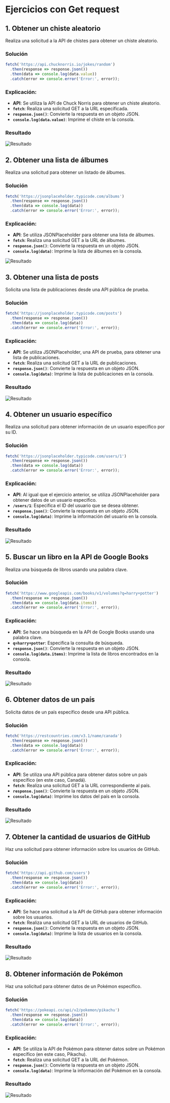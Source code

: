 # Ejercicios con Get request

## 1. Obtener un chiste aleatorio
Realiza una solicitud a la API de chistes para obtener un chiste aleatorio.

### Solución

```javascript
fetch('https://api.chucknorris.io/jokes/random')
  .then(response => response.json())
  .then(data => console.log(data.value))
  .catch(error => console.error('Error:', error));
```

### Explicación:

- **API**: Se utiliza la API de Chuck Norris para obtener un chiste aleatorio.
- **`fetch`**: Realiza una solicitud GET a la URL especificada.
- **`response.json()`**: Convierte la respuesta en un objeto JSON.
- **`console.log(data.value)`**: Imprime el chiste en la consola.

### Resultado
![Resultado](../imgpromisechain/17.png)

## 2. Obtener una lista de álbumes
Realiza una solicitud para obtener un listado de álbumes.

### Solución
```javascript
fetch('https://jsonplaceholder.typicode.com/albums')
  .then(response => response.json())
  .then(data => console.log(data))
  .catch(error => console.error('Error:', error));
```
### Explicación:
- **API**: Se utiliza JSONPlaceholder para obtener una lista de álbumes.
- **`fetch`**: Realiza una solicitud GET a la URL de álbumes.
- **`response.json()`**: Convierte la respuesta en un objeto JSON.
- **`console.log(data)`**: Imprime la lista de álbumes en la consola.

![Resultado](../imgpromisechain/18.png)

## 3. Obtener una lista de posts

Solicita una lista de publicaciones desde una API pública de prueba.

### Solución

```javascript
fetch('https://jsonplaceholder.typicode.com/posts')
  .then(response => response.json())
  .then(data => console.log(data))
  .catch(error => console.error('Error:', error));
```

### Explicación:

- **API**: Se utiliza JSONPlaceholder, una API de prueba, para obtener una lista de publicaciones.
- **`fetch`**: Realiza una solicitud GET a la URL de publicaciones.
- **`response.json()`**: Convierte la respuesta en un objeto JSON.
- **`console.log(data)`**: Imprime la lista de publicaciones en la consola.

### Resultado
![Resultado](../imgpromisechain/19.png)

## 4. Obtener un usuario específico

Realiza una solicitud para obtener información de un usuario específico por su ID.

### Solución

```javascript
fetch('https://jsonplaceholder.typicode.com/users/1')
  .then(response => response.json())
  .then(data => console.log(data))
  .catch(error => console.error('Error:', error));
```
### Explicación:

- **API**: Al igual que el ejercicio anterior, se utiliza JSONPlaceholder para obtener datos de un usuario específico.
- **`/users/1`**: Especifica el ID del usuario que se desea obtener.
- **`response.json()`**: Convierte la respuesta en un objeto JSON.
- **`console.log(data)`**: Imprime la información del usuario en la consola.

### Resultado
![Resultado](../imgpromisechain/20.png)

## 5. Buscar un libro en la API de Google Books
Realiza una búsqueda de libros usando una palabra clave.

### Solución
```javascript
fetch('https://www.googleapis.com/books/v1/volumes?q=harry+potter')
  .then(response => response.json())
  .then(data => console.log(data.items))
  .catch(error => console.error('Error:', error));
```
### Explicación:

- **API**: Se hace una búsqueda en la API de Google Books usando una palabra clave.
- **`q=harry+potter`**: Especifica la consulta de búsqueda.
- **`response.json()`**: Convierte la respuesta en un objeto JSON.
- **`console.log(data.items)`**: Imprime la lista de libros encontrados en la consola.
### Resultado
![Resultado](../imgpromisechain/21.png)

## 6. Obtener datos de un país
Solicita datos de un país específico desde una API pública.

### Solución
```javascript
fetch('https://restcountries.com/v3.1/name/canada')
  .then(response => response.json())
  .then(data => console.log(data))
  .catch(error => console.error('Error:', error));
```
### Explicación:

- **API**: Se utiliza una API pública para obtener datos sobre un país específico (en este caso, Canadá).
- **`fetch`**: Realiza una solicitud GET a la URL correspondiente al país.
- **`response.json()`**: Convierte la respuesta en un objeto JSON.
- **`console.log(data)`**: Imprime los datos del país en la consola.
### Resultado
![Resultado](../imgpromisechain/22.png)

## 7. Obtener la cantidad de usuarios de GitHub
Haz una solicitud para obtener información sobre los usuarios de GitHub.

### Solución

```javascript
fetch('https://api.github.com/users')
  .then(response => response.json())
  .then(data => console.log(data))
  .catch(error => console.error('Error:', error));
```
### Explicación:

- **API**: Se hace una solicitud a la API de GitHub para obtener información sobre los usuarios.
- **`fetch`**: Realiza una solicitud GET a la URL de usuarios de GitHub.
- **`response.json()`**: Convierte la respuesta en un objeto JSON.
- **`console.log(data)`**: Imprime la lista de usuarios en la consola.
### Resultado
![Resultado](../imgpromisechain/23.png)



## 8. Obtener información de Pokémon
Haz una solicitud para obtener datos de un Pokémon específico.

### Solución
```javascript
fetch('https://pokeapi.co/api/v2/pokemon/pikachu')
  .then(response => response.json())
  .then(data => console.log(data))
  .catch(error => console.error('Error:', error));
```

### Explicación:

- **API**: Se utiliza la API de Pokémon para obtener datos sobre un Pokémon específico (en este caso, Pikachu).
- **`fetch`**: Realiza una solicitud GET a la URL del Pokémon.
- **`response.json()`**: Convierte la respuesta en un objeto JSON.
- **`console.log(data)`**: Imprime la información del Pokémon en la consola.
### Resultado
![Resultado](../imgpromisechain/24.png)